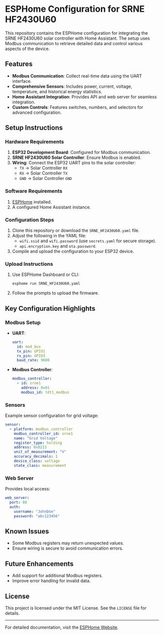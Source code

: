 # ESPHome Configuration for SRNE HF2430U60

This repository contains the ESPHome configuration for integrating the SRNE HF2430U60 solar controller with Home Assistant. The setup uses Modbus communication to retrieve detailed data and control various aspects of the device.

## Features
- **Modbus Communication**: Collect real-time data using the UART interface.
- **Comprehensive Sensors**: Includes power, current, voltage, temperature, and historical energy statistics.
- **Home Assistant Integration**: Provides API and web server for seamless integration.
- **Custom Controls**: Features switches, numbers, and selectors for advanced configuration.

## Setup Instructions

### Hardware Requirements
1. **ESP32 Development Board**: Configured for Modbus communication.
2. **SRNE HF2430U60 Solar Controller**: Ensure Modbus is enabled.
3. **Wiring**: Connect the ESP32 UART pins to the solar controller:
   - `TX` → Solar Controller `RX`
   - `RX` → Solar Controller `TX`
   - `GND` → Solar Controller `GND`

### Software Requirements
1. [ESPHome](https://esphome.io/) installed.
2. A configured Home Assistant instance.

### Configuration Steps
1. Clone this repository or download the `SRNE_HF2430U60.yaml` file.
2. Adjust the following in the YAML file:
   - `wifi.ssid` and `wifi.password` (use `secrets.yaml` for secure storage).
   - `api.encryption.key` and `ota.password`.
3. Compile and upload the configuration to your ESP32 device.

### Upload Instructions
1. Use ESPHome Dashboard or CLI:
   ```bash
   esphome run SRNE_HF2430U60.yaml
   ```
2. Follow the prompts to upload the firmware.

## Key Configuration Highlights

### Modbus Setup
- **UART**:
  ```yaml
  uart:
    id: mod_bus
    tx_pin: GPIO1
    rx_pin: GPIO3
    baud_rate: 9600
  ```
- **Modbus Controller**:
  ```yaml
  modbus_controller:
    - id: srne1
      address: 0x01
      modbus_id: tdt1_modbus
  ```

### Sensors
Example sensor configuration for grid voltage:
```yaml
sensor:
  - platform: modbus_controller
    modbus_controller_id: srne1
    name: "Grid Voltage"
    register_type: holding
    address: 0x0213
    unit_of_measurement: "V"
    accuracy_decimals: 1
    device_class: voltage
    state_class: measurement
```

### Web Server
Provides local access:
```yaml
web_server:
  port: 80
  auth:
    username: "JohnDoe"
    password: "abc123456"
```

## Known Issues
- Some Modbus registers may return unexpected values.
- Ensure wiring is secure to avoid communication errors.

## Future Enhancements
- Add support for additional Modbus registers.
- Improve error handling for invalid data.

## License
This project is licensed under the MIT License. See the `LICENSE` file for details.

---

For detailed documentation, visit the [ESPHome Website](https://esphome.io/).
